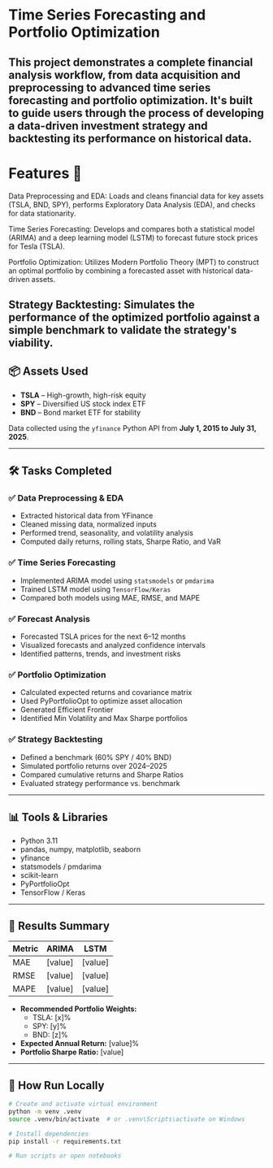 # Time Series Forecasting and Portfolio Optimization
This project demonstrates a complete financial analysis workflow, from data acquisition and preprocessing to advanced time series forecasting and portfolio optimization. It's built to guide users through the process of developing a data-driven investment strategy and backtesting its performance on historical data.
---

# Features 🌟

Data Preprocessing and EDA: Loads and cleans financial data for key assets (TSLA, BND, SPY), performs Exploratory Data Analysis (EDA), and checks for data stationarity.

Time Series Forecasting: Develops and compares both a statistical model (ARIMA) and a deep learning model (LSTM) to forecast future stock prices for Tesla (TSLA).

Portfolio Optimization: Utilizes Modern Portfolio Theory (MPT) to construct an optimal portfolio by combining a forecasted asset with historical data-driven assets.

Strategy Backtesting: Simulates the performance of the optimized portfolio against a simple benchmark to validate the strategy's viability.
---

## 📦 Assets Used

- **TSLA** – High-growth, high-risk equity
- **SPY** – Diversified US stock index ETF
- **BND** – Bond market ETF for stability

Data collected using the `yfinance` Python API from **July 1, 2015 to July 31, 2025**.

---

## 🛠️ Tasks Completed

### ✅ Data Preprocessing & EDA
- Extracted historical data from YFinance
- Cleaned missing data, normalized inputs
- Performed trend, seasonality, and volatility analysis
- Computed daily returns, rolling stats, Sharpe Ratio, and VaR

### ✅ Time Series Forecasting
- Implemented ARIMA model using `statsmodels` or `pmdarima`
- Trained LSTM model using `TensorFlow/Keras`
- Compared both models using MAE, RMSE, and MAPE

### ✅ Forecast Analysis
- Forecasted TSLA prices for the next 6–12 months
- Visualized forecasts and analyzed confidence intervals
- Identified patterns, trends, and investment risks

### ✅ Portfolio Optimization
- Calculated expected returns and covariance matrix
- Used PyPortfolioOpt to optimize asset allocation
- Generated Efficient Frontier
- Identified Min Volatility and Max Sharpe portfolios

### ✅ Strategy Backtesting
- Defined a benchmark (60% SPY / 40% BND)
- Simulated portfolio returns over 2024–2025
- Compared cumulative returns and Sharpe Ratios
- Evaluated strategy performance vs. benchmark

---

## 📊 Tools & Libraries

- Python 3.11
- pandas, numpy, matplotlib, seaborn
- yfinance
- statsmodels / pmdarima
- scikit-learn
- PyPortfolioOpt
- TensorFlow / Keras

---

## 🧪 Results Summary

| Metric       | ARIMA     | LSTM      |
|--------------|-----------|-----------|
| MAE          | [value]   | [value]   |
| RMSE         | [value]   | [value]   |
| MAPE         | [value]   | [value]   |

- **Recommended Portfolio Weights:**
  - TSLA: [x]%
  - SPY: [y]%
  - BND: [z]%
- **Expected Annual Return:** [value]%
- **Portfolio Sharpe Ratio:** [value]

---


## 🚀 How Run Locally

```bash
# Create and activate virtual environment
python -m venv .venv
source .venv/bin/activate  # or .venv\Scripts\activate on Windows

# Install dependencies
pip install -r requirements.txt

# Run scripts or open notebooks
